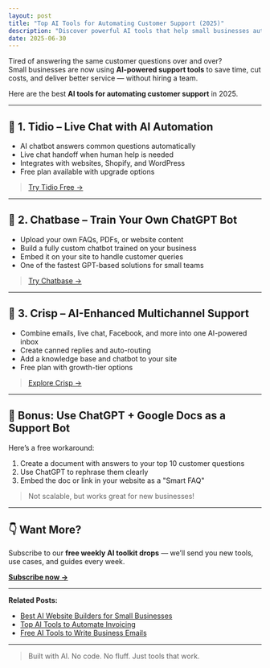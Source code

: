 ```yaml
---
layout: post
title: "Top AI Tools for Automating Customer Support (2025)"
description: "Discover powerful AI tools that help small businesses automate customer support, reduce costs, and improve response times."
date: 2025-06-30
---
```


Tired of answering the same customer questions over and over?  
Small businesses are now using **AI-powered support tools** to save time, cut costs, and deliver better service — without hiring a team.

Here are the best **AI tools for automating customer support** in 2025.

---

## 🤖 1. Tidio – Live Chat with AI Automation

- AI chatbot answers common questions automatically  
- Live chat handoff when human help is needed  
- Integrates with websites, Shopify, and WordPress  
- Free plan available with upgrade options

> [Try Tidio Free →](https://www.tidio.com)

---

## 💬 2. Chatbase – Train Your Own ChatGPT Bot

- Upload your own FAQs, PDFs, or website content  
- Build a fully custom chatbot trained on your business  
- Embed it on your site to handle customer queries  
- One of the fastest GPT-based solutions for small teams

> [Try Chatbase →](https://www.chatbase.co)

---

## 🔧 3. Crisp – AI-Enhanced Multichannel Support

- Combine emails, live chat, Facebook, and more into one AI-powered inbox  
- Create canned replies and auto-routing  
- Add a knowledge base and chatbot to your site  
- Free plan with growth-tier options

> [Explore Crisp →](https://crisp.chat)

---

## 🧠 Bonus: Use ChatGPT + Google Docs as a Support Bot

Here’s a free workaround:
1. Create a document with answers to your top 10 customer questions  
2. Use ChatGPT to rephrase them clearly  
3. Embed the doc or link in your website as a "Smart FAQ"

> Not scalable, but works great for new businesses!

---

## 👇 Want More?

Subscribe to our **free weekly AI toolkit drops** — we’ll send you new tools, use cases, and guides every week.

**[Subscribe now →](#)**

---

**Related Posts:**
- [Best AI Website Builders for Small Businesses](#)
- [Top AI Tools to Automate Invoicing](#)
- [Free AI Tools to Write Business Emails](#)

---

> Built with AI. No code. No fluff. Just tools that work.

